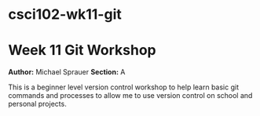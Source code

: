 # csci102-wk11-git

# Week 11 Git Workshop
**Author:** Michael Sprauer
**Section:** A

This is a beginner level version control workshop to help learn basic git commands and processes to allow me to use version control on school and personal projects.